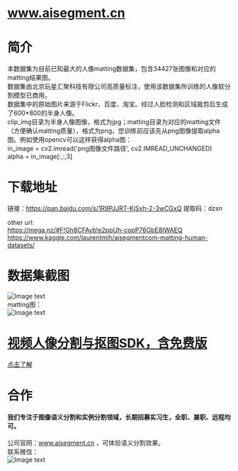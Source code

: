 # www.aisegment.cn  
# 简介
本数据集为目前已知最大的人像matting数据集，包含34427张图像和对应的matting结果图。  
数据集由北京玩星汇聚科技有限公司高质量标注，使用该数据集所训练的人像软分割模型已商用。  
数据集中的原始图片来源于Flickr、百度、淘宝。经过人脸检测和区域裁剪后生成了600*800的半身人像。  
clip_img目录为半身人像图像，格式为jpg；matting目录为对应的matting文件（方便确认matting质量），格式为png，您训练前应该先从png图像提取alpha图。例如使用opencv可以这样获得alpha图：  
in_image = cv2.imread('png图像文件路径', cv2.IMREAD_UNCHANGED)  
alpha = in_image[:,:,3]  
  
# 下载地址
链接：https://pan.baidu.com/s/1R9PJJRT-KjSxh-2-3wCGxQ 
提取码：dzsn 

other url:  
https://mega.nz/#F!Gh8CFAyb!e2ppUh-copP76GbE8IWAEQ  
https://www.kaggle.com/laurentmih/aisegmentcom-matting-human-datasets/
  
# 数据集截图
  ![Image text](https://github.com/aisegmentcn/matting_human_datasets/blob/master/1.png)  
  matting图：  
  ![Image text](https://github.com/aisegmentcn/matting_human_datasets/blob/master/2.png)
  
# [视频人像分割与抠图SDK，含免费版](https://github.com/aisegmentcn/human-matting-sdk)
[点击了解](https://github.com/aisegmentcn/human-matting-sdk)  

# 合作
#### 我们专注于图像语义分割和实例分割领域，长期招募实习生，全职、兼职、远程均可。  
公司官网：www.aisegment.cn ，可体验语义分割效果。  
联系微信：  
![Image text](https://github.com/aisegmentcn/matting_human_datasets/blob/master/wx.jpg)
